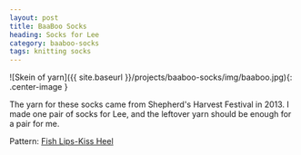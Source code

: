 ```yaml
---
layout: post
title: BaaBoo Socks
heading: Socks for Lee
category: baaboo-socks
tags: knitting socks
---
```

![Skein of yarn]({{ site.baseurl }}/projects/baaboo-socks/img/baaboo.jpg){: .center-image }

The yarn for these socks came from Shepherd's Harvest Festival in 2013. I made one pair of socks for Lee, and the leftover yarn should be enough for a pair for me.

Pattern: [Fish Lips-Kiss Heel](http://www.ravelry.com/projects/LynneS/fish-lips-kiss-heel)